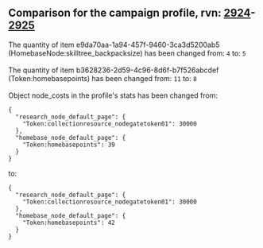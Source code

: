 ## Comparison for the campaign profile, rvn: [2924](https://github.com/PRO100KatYT/FortniteProfileRevisions/tree/main/profiles/campaign/2924%20campaign.json)-[2925](https://github.com/PRO100KatYT/FortniteProfileRevisions/tree/main/profiles/campaign/2925%20campaign.json)

The quantity of item e9da70aa-1a94-457f-9460-3ca3d5200ab5 (HomebaseNode:skilltree_backpacksize) has been changed from: `4` to: `5`
<br><br>
The quantity of item b3628236-2d59-4c96-8d6f-b7f526abcdef (Token:homebasepoints) has been changed from: `11` to: `8`
<br><br>
Object node_costs in the profile's stats has been changed from:

```
{
  "research_node_default_page": {
    "Token:collectionresource_nodegatetoken01": 30000
  },
  "homebase_node_default_page": {
    "Token:homebasepoints": 39
  }
}
```

to:

```
{
  "research_node_default_page": {
    "Token:collectionresource_nodegatetoken01": 30000
  },
  "homebase_node_default_page": {
    "Token:homebasepoints": 42
  }
}
```

<br><br>
